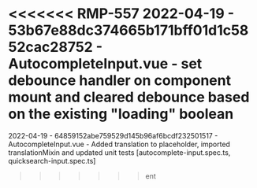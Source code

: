 <<<<<<< RMP-557
2022-04-19 - 53b67e88dc374665b171bff01d1c5852cac28752 - AutocompleteInput.vue - set debounce handler on component mount and cleared debounce based on the existing "loading" boolean
=======
2022-04-19 - 64859152abe759529d145b96af6bcdf232501517 - AutocompleteInput.vue - Added translation to placeholder, imported translationMixin and updated unit tests [autocomplete-input.spec.ts, quicksearch-input.spec.ts]
>>>>>>> ent
